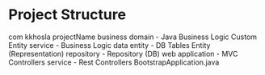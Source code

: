 # Project Structure

com
  kkhosla
        projectName
                  business
                        domain    - Java Business Logic Custom Entity
                        service   - Business Logic
                  data
                      entity      - DB Tables Entity (Representation)
                      repository  - Repository (DB)
                  web
                    application - MVC Controllers
                    service     - Rest Controllers
  BootstrapApplication.java
